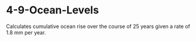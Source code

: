 # 4-9-Ocean-Levels
 Calculates cumulative ocean rise over the course of 25 years given a rate of 1.8 mm per year.
